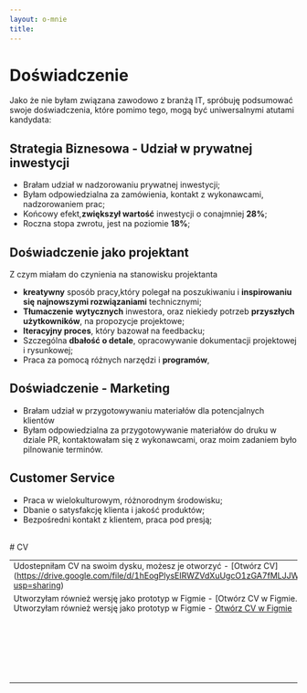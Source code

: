 ```yaml
---
layout: o-mnie
title:
---
```

# Doświadczenie

Jako że nie byłam związana zawodowo z branżą IT,
spróbuję podsumować swoje doświadczenia, które pomimo tego,
mogą być uniwersalnymi atutami kandydata: 


## Strategia Biznesowa - Udział w prywatnej inwestycji

- Brałam udział w nadzorowaniu prywatnej inwestycji;
- Byłam odpowiedzialna za zamówienia, kontakt z wykonawcami, nadzorowaniem prac;
- Końcowy efekt,**zwiększył wartość** inwestycji o conajmniej **28%**;
- Roczna stopa zwrotu, jest na poziomie **18%**;



## Doświadczenie jako projektant

Z czym miałam do czynienia na stanowisku projektanta 

- **kreatywny** sposób pracy,który polegał na poszukiwaniu i **inspirowaniu się** **najnowszymi rozwiązaniami** technicznymi;
- **Tłumaczenie** **wytycznych** inwestora, oraz niekiedy potrzeb **przyszłych użytkowników**, na propozycje projektowe;
- **Iteracyjny proces**, który bazował na feedbacku;
- Szczególna **dbałość o detale**, opracowywanie dokumentacji projektowej i rysunkowej;
- Praca za pomocą różnych narzędzi i **programów**, 

## Doświadczenie - Marketing

- Brałam udział w przygotowywaniu materiałów dla potencjalnych klientów
- Byłam odpowiedzialna za przygotowywanie materiałów do druku w dziale PR, kontaktowałam się z wykonawcami, oraz moim zadaniem było pilnowanie terminów.

## Customer Service

- Praca w wielokulturowym, różnorodnym środowisku;
- Dbanie o satysfakcję klienta i jakość produktów;
- Bezpośredni kontakt z klientem, praca pod presją;
<br>
# CV

|                                                              |                                                              |
| ------------------------------------------------------------ | -----------------------------------------------------------: |
| Udostepniłam CV na swoim dysku, możesz je otworzyć -  [Otwórz CV]                                 (https://drive.google.com/file/d/1hEogPlysEIRWZVdXuUgcO1zGA7fMLJJW/view?usp=sharing)
Utworzyłam również wersję jako prototyp w Figmie - [Otwórz CV w Figmie.                                          Utworzyłam również wersję jako prototyp w Figmie - [Otwórz CV w Figmie](https://www.figma.com/proto/hi6MsvVflNzFSG0QDNcBaK/Anita_Kasperek_CV?node-id=73%3A66&scaling=min-zoom&page-id=71%3A0)<br/><br/><br/><br/><br/><br/><br/><br/> | [![image-text](https://raw.githubusercontent.com/AnitakasperekUX/AnitakasperekUX.github.io/main/assets/img/Mask%20Group%404x.png)](https://raw.githubusercontent.com/AnitakasperekUX/AnitakasperekUX.github.io/main/assets/img/2021_cv_dark%20mode%2012%40.png)|


